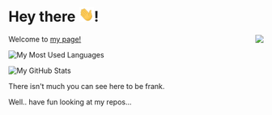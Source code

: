 # Hey there <img src="https://raw.githubusercontent.com/ABSphreak/ABSphreak/master/gifs/Hi.gif" width="30px">!

Welcome to [my page!](https://github.com/Inf3xt)
<img align="right" src="https://komarev.com/ghpvc/?username=inf3xt&style=flat&label=Profile+Views&color=181717">

![My Most Used Languages](https://github-readme-stats.vercel.app/api/top-langs/?username=inf3xt&theme=tokyonight&layout=compact)

![My GitHub Stats](https://github-readme-stats.vercel.app/api?username=inf3xt&count_private=false&show_icons=true&theme=tokyonight)

There isn't much you can see here to be frank.

Well.. have fun looking at my repos...
